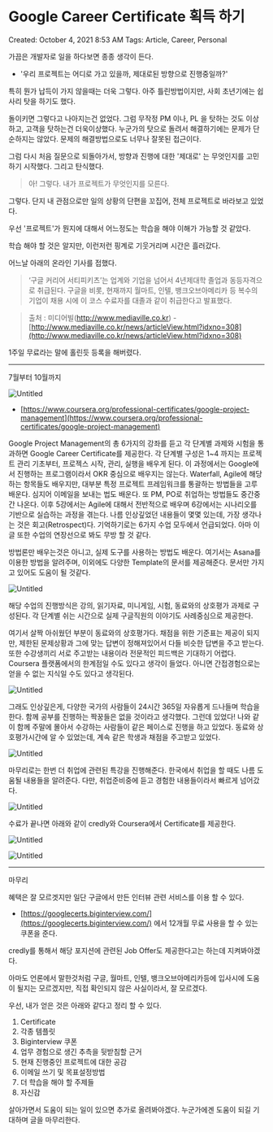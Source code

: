 # Google Career Certificate 획득 하기

Created: October 4, 2021 8:53 AM
Tags: Article, Career, Personal

가끔은 개발자로 일을 하다보면 종종 생각이 든다. 

- '우리 프로젝트는 어디로 가고 있을까, 제대로된 방향으로 진행중일까?'

특히 뭔가 납득이 가지 않을때는 더욱 그렇다. 아주 틀린방법이지만, 사회 초년기에는 쉽사리 탓을 하기도 했다. 

돌이키면 그렇다고 나아지는건 없었다. 그럼 무작정 PM 이나, PL 을 탓하는 것도 이상하고, 고객을 탓하는건 더욱이상했다. 누군가의 탓으로 돌려서 해결하기에는 문제가 단순하지는 않았다. 문제의 해결방법으로도 너무나 잘못된 접근이다.

그럼 다시 처음 질문으로 되돌아가서, 방향과 진행에 대한 '제대로' 는 무엇인지를 고민하기 시작했다. 그리고 탄식했다.

> 아! 그렇다. 내가 프로젝트가 무엇인지를 모른다.

그렇다. 단지 내 관점으로만 일의 상황의 단편을 꼬집어, 전체 프로젝트로 바라보고 있었다.

우선  '프로젝트'가 뭔지에 대해서 어느정도는 학습을 해야 이해가 가능할 것 같았다.

학습 해야 할 것은 알지만, 이런저런 핑계로 기웃거리며 시간은 흘러갔다. 

어느날 아래의 온라인 기사를 접했다.

> ‘구글 커리어 서티피키츠’는 업계와 기업을 넘어서 4년제대학 졸업과 동등자격으로 취급된다. 구글을 비롯, 현재까지 월마트, 인텔, 뱅크오브아메리카 등 복수의 기업이 채용 시에 이 코스 수료자를 대졸과 같이 취급한다고 발표했다.
> 

> 출처 : 미디어빌(http://www.mediaville.co.kr) - [http://www.mediaville.co.kr/news/articleView.html?idxno=308](http://www.mediaville.co.kr/news/articleView.html?idxno=308)
> 

1주일 무료라는 말에 홀린듯 등록을 해버렸다.

---

7월부터 10월까지

![Untitled](assets/Untitled.png)

- [https://www.coursera.org/professional-certificates/google-project-management](https://www.coursera.org/professional-certificates/google-project-management)

Google Project Management의 총 6가지의 강좌를 듣고 각 단계별 과제와 시험을 통과하면 Google Career Certificate를 제공한다. 각 단계별 구성은 1~4 까지는 프로젝트 관리 기초부터, 프로젝스 시작, 관리, 실행을 배우게 된다. 이 과정에서는 Google에서 진행하는 프로그램이라서 OKR 중심으로 배우지는 않는다. Waterfall, Agile에 해당하는 항목들도 배우지만, 대부분 특정 프로젝트 프레임워크를 통괄하는 방법들을 고루 배운다. 심지어 이메일을 보내는 법도 배운다. 또 PM, PO로 취업하는 방법들도 중간중간 나온다. 이후 5강에서는 Agile에 대해서 전반적으로 배우며 6강에서는 시나리오를 기반으로 실습하는 과정을 겪는다.  나름 인상깊었던 내용들이 몇몇 있는데, 가장 생각나는 것은 회고(Retrospect)다. 기억하기로는 6가지 수업 모두에서 언급되었다. 아마 이 글 또한 수업의 연장선으로 봐도 무방 할 것 같다.

방법론만 배우는것은 아니고, 실제 도구를 사용하는 방법도 배운다. 여기서는 Asana를 이용한 방법을 알려주며, 이외에도 다양한 Template의 문서를 제공해준다. 문서만 가지고 있어도 도움이 될 것같다.

![Untitled](assets/Untitled%201.png)

해당 수업의 진행방식은 강의, 읽기자료, 미니게임, 시험, 동료와의 상호평가 과제로 구성된다. 각 단계별 쉬는 시간으로 실제 구글직원의 이야기도 사례중심으로 제공한다.

여기서 살짝 아쉬웠던 부분이 동료와의 상호평가다. 채점을 위한 기준표는 제공이 되지만, 제한된 문제상황과 그에 맞는 답변이 정해져있어서 다들 비슷한 답변을 주고 받는다. 또한 수강생끼리 서로 주고받는 내용이라 전문적인 피드백은 기대하기 어렵다. Coursera 플랫폼에서의 한계점일 수도 있다고 생각이 들었다. 아니면 간접경험으로는 얻을 수 없는 지식일 수도 있다고 생각된다.

![Untitled](assets/Untitled%202.png)

그래도 인상깊은게, 다양한 국가의 사람들이 24시간 365일 자유롭게 드나들며 학습을 한다. 함께 공부를 진행하는 짝꿍들은 없을 것이라고 생각했다. 그런데 있었다! 나와 같이 함께 주말에 몰아서 수강하는 사람들이 같은 페이스로 진행을 하고 있었다. 동료와 상호평가시간에 알 수 있었는데, 계속 같은 학생과 채점을 주고받고 있었다. 

![Untitled](assets/Untitled%203.png)

마무리로는 한번 더 취업에 관련된 특강을 진행해준다. 한국에서 취업을 할 때도 나름 도움될 내용들을 알려준다. 다만, 취업준비중에 듣고 경험한 내용들이라서 빠르게 넘어갔다.

![Untitled](assets/Untitled%204.png)

수료가 끝나면 아래와 같이 credly와 Coursera에서 Certificate를 제공한다.

![Untitled](assets/Untitled%205.png)

![Untitled](assets/Untitled%206.png)

---

마무리

혜택은 잘 모르겟지만 일단 구글에서 만든 인터뷰 관련 서비스를 이용 할 수 있다.

- [https://googlecerts.biginterview.com/](https://googlecerts.biginterview.com/) 에서 12개월 무료 사용을 할 수 있는 쿠폰을 준다.

credly를 통해서 해당 포지션에 관련된 Job Offer도 제공한다고는 하는데 지켜봐야겠다.

아마도 언론에서 말한것처럼 구글, 월마트, 인텔, 뱅크오브아메리카등에 입사시에 도움이 될지는 모르겠지만, 직접 확인되지 않은 사실이라서, 잘 모르겠다.

우선, 내가 얻은 것은 아래와 같다고 정리 할 수 있다.

1. Certificate
2. 각종 템플릿
3. Biginterview 쿠폰
4. 업무 경험으로 생긴 추측을 뒷받침할 근거
5. 현재 진행중인 프로젝트에 대한 공감
6. 이메일 쓰기 및 목표설정방법
7. 더 학습을 해야 할 주제들
8. 자신감

살아가면서 도움이 되는 일이 있으면 추가로 올려봐야겠다. 누군가에겐 도움이 되길 기대하며 글을 마무리한다.